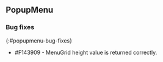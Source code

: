 ## PopupMenu

### Bug fixes
{:#popupmenu-bug-fixes}

* \#F143909 - MenuGrid height value is returned correctly.